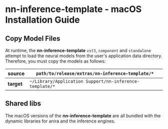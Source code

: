 # nn-inference-template - macOS Installation Guide

## Copy Model Files

At runtime, the **nn-inference-template** ```vst3```, ```component``` and ```standalone``` attempt to load the neural models from the user's application data directory. Therefore, you must copy the models as follows:

| **source** | ```path/to/release/extras/nn-inference-template/*```        |
|------------|-------------------------------------------------------------|
| **target** | ```~/Library/Application Support/nn-inference-template/*``` |

## Shared libs

The macOS versions of the **nn-inference-template** are all bundled with the dynamic libraries for anira and the inference engines.

